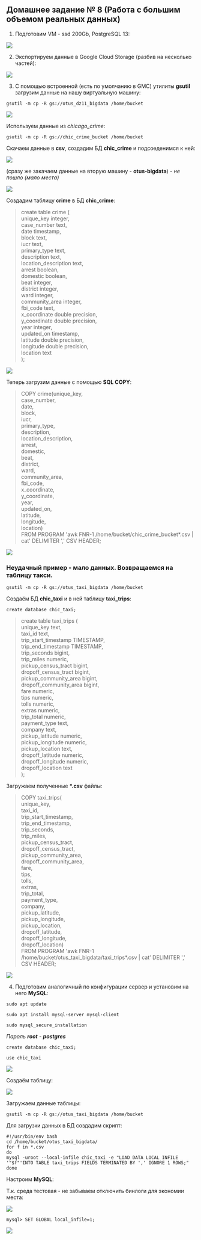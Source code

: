 ## Домашнее задание № 8 (Работа с большим объемом реальных данных)

1. Подготовим VM - ssd 200Gb, PostgreSQL 13:

![](pics/dz11/1_createVM.PNG)

2. Экспортируем данные в Google Cloud Storage (разбив на несколько частей):

![](pics/dz11/2_export_to_csv.PNG)

3. С помощью встроенной (есть по умолчанию в GMC) утилиты <b>gsutil</b> загрузим данные на нашу виртуальную машину:

`gsutil -m cp -R gs://otus_dz11_bigdata /home/bucket`

![](pics/dz11/3_upload_bucket_to_VM.PNG)

Используем данные из <i>chicago_crime</i>:

`gsutil -m cp -R gs://chic_crime_bucket /home/bucket`

Скачаем данные в <b>csv</b>, создадим БД <b>chic_crime</b> и подсоеденимся к ней:

![](pics/dz11/3_create_DB_PG.PNG)

(сразу же закачаем данные на вторую машину - <b>otus-bigdata</b>) - <i>не пошло (мало места)</i>

![](pics/dz11/3_download_second_server.PNG)

Создадим таблицу <b>crime</b> в БД <b>chic_crime</b>:

>create table crime (  
	unique_key integer,  
	case_number text,  
	date timestamp,  
	block text,  
	iucr text,  
	primary_type text,  
	description text,  
	location_description text,  
	arrest boolean,  
	domestic boolean,  
	beat integer,  
	district integer,  
	ward integer,  
	community_area integer,  
	fbi_code text,  
	x_coordinate double precision,  
	y_coordinate double precision,  
	year integer,  
	updated_on timestamp,  
	latitude double precision,  
	longitude double precision,  
	location text  
	); 
	
![](pics/dz11/3_create_table_crime_PG.PNG)

Теперь загрузим данные с помощью <b>SQL COPY</b>:

>COPY crime(unique_key,  
	case_number,  
	date,  
	block,  
	iucr,  
	primary_type,  
	description,  
	location_description,  
	arrest,  
	domestic,  
	beat,  
	district,  
	ward,  
	community_area,  
	fbi_code,  
	x_coordinate,  
	y_coordinate,  
	year,  
	updated_on,  
	latitude,  
	longitude,  
	location)  
FROM PROGRAM 'awk FNR-1 /home/bucket/chic_crime_bucket*.csv | cat' DELIMITER ',' CSV HEADER;  

![](pics/dz11/3_download_data_PG.PNG)

### Неудачный пример - мало данных. Возвращаемся на таблицу такси.

`gsutil -m cp -R gs://otus_taxi_bigdata /home/bucket`

Создаём БД <b>chic_taxi</b> и в ней таблицу <b>taxi_trips</b>:

`create database chic_taxi;`  

>create table taxi_trips (  
	unique_key text,   
	taxi_id text,   
	trip_start_timestamp TIMESTAMP,   
	trip_end_timestamp TIMESTAMP,   
	trip_seconds bigint,   
	trip_miles numeric,   
	pickup_census_tract bigint,   
	dropoff_census_tract bigint,   
	pickup_community_area bigint,   
	dropoff_community_area bigint,   
	fare numeric,   
	tips numeric,   
	tolls numeric,   
	extras numeric,   
	trip_total numeric,   
	payment_type text,   
	company text,   
	pickup_latitude numeric,   
	pickup_longitude numeric,  
	pickup_location text,  
	dropoff_latitude numeric,   
	dropoff_longitude numeric,   
	dropoff_location text  
);  

Загружаем полученные <b>*.csv</b> файлы:

>COPY taxi_trips(  
	unique_key,   
	taxi_id,   
	trip_start_timestamp,   
	trip_end_timestamp,   
	trip_seconds,   
	trip_miles,   
	pickup_census_tract,   
	dropoff_census_tract,   
	pickup_community_area,   
	dropoff_community_area,   
	fare,   
	tips,   
	tolls,   
	extras,   
	trip_total,   
	payment_type,   
	company,   
	pickup_latitude,   
	pickup_longitude,   
	pickup_location,   
	dropoff_latitude,   
	dropoff_longitude,   
	dropoff_location)  
FROM PROGRAM 'awk FNR-1 /home/bucket/otus_taxi_bigdata/taxi_trips*.csv | cat' DELIMITER ',' CSV HEADER;  

![](pics/dz11/3_load_taxi_PG.PNG)

4. Подготовим аналогичный по конфигурации сервер и установим на него <b>MySQL</b>:

`sudo apt update`  

`sudo apt install mysql-server mysql-client`

`sudo mysql_secure_installation`

<i>Пароль <b>root</b> - <b>postgres</b></i>

`create database chic_taxi;`

`use chic_taxi`

![](pics/dz11/4_create_mysql.PNG)

Создаём таблицу:

![](pics/dz11/4_create_mysql_tbl.PNG)

Загружаем данные таблицы:

`gsutil -m cp -R gs://otus_taxi_bigdata /home/bucket`

Для загрузки данных в БД создадим скрипт:

`#!/usr/bin/env bash`  
`cd /home/bucket/otus_taxi_bigdata/`  
`for f in *.csv`  
`do`  
   `mysql -uroot --local-infile chic_taxi -e "LOAD DATA LOCAL INFILE '"$f"'INTO TABLE taxi_trips FIELDS TERMINATED BY ',' IGNORE 1 ROWS;"`  
`done` 

Настроим <b>MySQL</b>:

Т.к. среда тестовая - не забываем отключить бинлоги для экономии места:

![](pics/dz11/4_set_mysql.png)

`mysql> SET GLOBAL local_infile=1;`

![](pics/dz11/4_set_mysql1.png)


